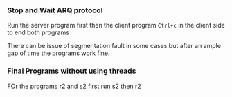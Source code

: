 ### Stop and Wait ARQ protocol
Run the server program first then the client program
`Ctrl+c` in the client side to end both programs

There can be issue of segmentation fault in some cases but after an ample gap of time the programs work fine. 

### Final Programs without using threads
FOr the programs r2 and s2 first run s2 then r2
